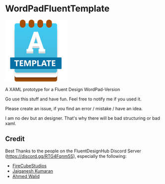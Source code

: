 # WordPadFluentTemplate
![Logo](https://raw.githubusercontent.com/lorisobi/WordPadFluentTemplate/master/WordPadFluentTemplate/Assets/StoreLogo.scale-400.png?token=AGYVMLVQQNZ7NGZLSNTDZETAEFJR4)


A XAML prototype for a Fluent Design WordPad-Version



Go use this stuff and have fun.
Feel free to notify me if you used it.

Please create an issue, if you find an error / mistake / have an idea.

I am no dev but an designer. That's why there will be bad structuring or bad xaml.

## Credit

Best Thanks to the people on the FluentDesignHub Discord Server (https://discord.gg/RTG4Fqnm5S), especially the following:

* [FireCubeStudios](https://firecubestudios.github.io/)
* [Jaiganesh Kumaran](https://github.com/Jaiganeshkumaran)
* [Ahmed Walid](https://github.com/ahmed605)
